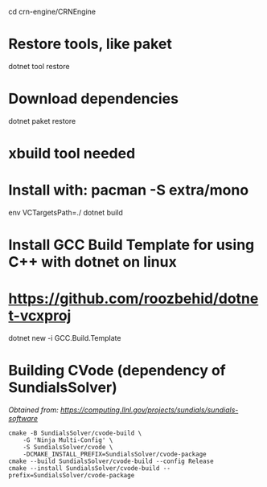 cd crn-engine/CRNEngine
# Restore tools, like paket
dotnet tool restore

# Download dependencies
dotnet paket restore

# xbuild tool needed 
# Install with: pacman -S extra/mono

env VCTargetsPath=./ dotnet build
# Install GCC Build Template for using C++ with dotnet on linux
# https://github.com/roozbehid/dotnet-vcxproj
dotnet new -i GCC.Build.Template


# Building CVode (dependency of SundialsSolver)

*Obtained from: https://computing.llnl.gov/projects/sundials/sundials-software*
```
cmake -B SundialsSolver/cvode-build \
    -G 'Ninja Multi-Config' \
    -S SundialsSolver/cvode \
    -DCMAKE_INSTALL_PREFIX=SundialsSolver/cvode-package
cmake --build SundialsSolver/cvode-build --config Release
cmake --install SundialsSolver/cvode-build --prefix=SundialsSolver/cvode-package
